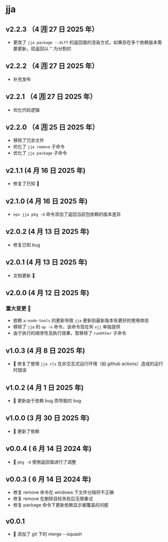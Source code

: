 # jja

## v2.2.3 （4 🈷️ 27 日 2025 年）

- 更改了 `jja package --diff` 的返回值的渲染方式，如果存在多个依赖版本需要更新，现返回以 '\' 为分割的

## v2.2.2 （4 🈷️ 27 日 2025 年）

- 补充发布

## v2.2.1 （4 🈷️ 27 日 2025 年）

- 优化代码逻辑

## v2.2.0 （4 🈷️ 25 日 2025 年）

- 移除了冗余文件
- 优化了 `jja remove` 子命令
- 优化了 `jja package` 子命令

## v2.1.1 (4 月 16 日 2025 年)

- 修复了已知 🐛

## v2.1.0 (4 月 16 日 2025 年)

- `npx jja pkg -d` 命令添加了返回当前包依赖的版本差异

## v2.0.2 (4 月 13 日 2025 年)

- 修复已知 bug

## v2.0.1 (4 月 13 日 2025 年)

- 文档更新 📝

## v2.0.0 (4 月 12 日 2025 年)

### 重大变更 🚨

- 依赖 `a-node-tools` 的更新导致 `jja` 更新到最新版本有更好的使用体验
- 移除了 `jja` 的 `up -n` 命令，该命令现在🈶 `vjj` 单独提供
- 由于执行的顺序性及执行效果，暂移除了 `runOther` 子命令

## v1.0.3 (4 月 8 日 2025 年)

- 🐛 修复了使用 `jja cls` 在非交互式运行环境（如 github actions）造成的运行时错误

## v1.0.2 (4 月 1 日 2025 年)

- 🐛 更新由于依赖 bug 而导致的 bug

## v1.0.0 (3 月 30 日 2025 年)

- 🎉 更新了依赖

## v0.0.4 ( 6 月 14 日 2024 年)

- 🔧 `pkg -d` 使用返回值进行了调整

## v0.0.3 ( 6 月 14 日 2024 年)

- 修复 remove 命令在 windows 下文件分隔符不正确
- 修复 remove 在删除目标失败后无限重试
- 修复 package 命令下更新依赖显示被覆盖的问题

## v0.0.1

- 🎉 添加了 git 下的 merge --squash
